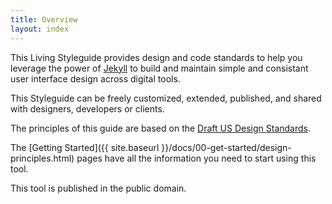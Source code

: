 ```yaml
---
title: Overview
layout: index
---
```


This Living Styleguide provides design and code standards to help you leverage the power of [Jekyll](http://jekyll.rb) to build and maintain simple and consistant user interface design across digital tools.

This Styleguide can be freely customized, extended, published, and shared with designers, developers or clients.

The principles of this guide are based on the [Draft US Design Standards](https://standards.usa.gov/).

The [Getting Started]({{ site.baseurl }}/docs/00-get-started/design-principles.html) pages have all the information you need to start using this tool.

This tool is published in the public domain.